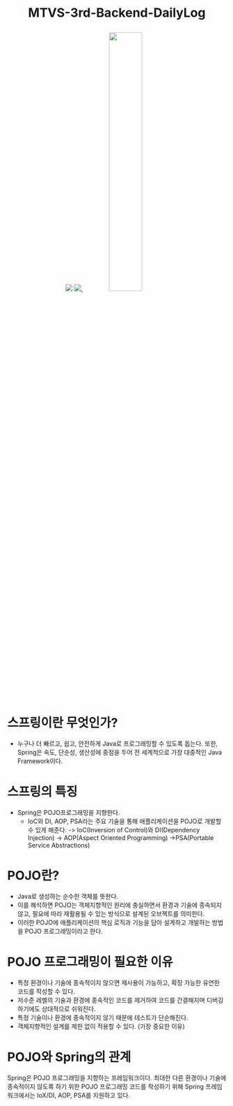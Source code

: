 # <p align="center">MTVS-3rd-Backend-DailyLog</p>
<p align="center">
  <img src="https://capsule-render.vercel.app/api?type=shark&color=auto&height=200&section=header&text=MTVS-dailyLog&fontSize=90" />
  
  <a href="s">
    <img src="https://github-readme-stats.vercel.app/api/top-langs/?username=dkssud8150&exclude_repo=dkssud8150.github.io&layout=compact&theme=tokyonight" />
  </a>
  
  <a href="s">
    <img src="https://github-readme-stats.vercel.app/api?username=JungHyeonmin&theme=tokyonight&show_icons=true" width="39%" />
  </a>
</p>

# 스프링이란 무엇인가?
- 누구나 더 빠르고, 쉽고, 안전하게 Java로 프로그래밍할 수 있도록 돕는다. 또한, Spring은 속도, 단순성, 생산성에 중점을 두어 전 세계적으로 가장 대중적인 Java Framework이다.

# 스프링의 특징
- Spring은 POJO프로그래밍을 지향한다.
  - IoC와 DI, AOP, PSA라는 주요 기술을 통해 애플리케이션을 POJO로 개발할 수 있게 해준다.
      -> IoC(Inversion of Control)와 DI(Dependency Injection)
      -> AOP(Aspect Oriented Programming)
      ->PSA(Portable Service Abstractions)

# POJO란?
- Java로 생성하는 순수한 객체를 뜻한다.
- 이를 해석하면 POJO는 객체지향적인 원리에 충실하면서 환경과 기술에 종속되지 않고, 필요에 따라 재활용될 수 있는 방식으로 설계된 오브젝트를 의미한다.
- 이러한 POJO에 애플리케이션의 핵심 로직과 기능을 담아 설계하고 개발하는 방법을 POJO 프로그래밍이라고 한다.

# POJO 프로그래밍이 필요한 이유
- 특정 환경이나 기술에 종속적이지 않으면 재사용이 가능하고, 확장 가능한 유연한 코드를 작성할 수 있다.
- 저수준 레벨의 기술과 환경에 종속적인 코드를 제거하여 코드를 간결해지며 디버깅하기에도 상대적으로 쉬워진다.
- 특정 기술이나 환경에 종속적이지 않기 때문에 테스트가 단순해진다.
- 객체지향적인 설계를 제한 없이 적용할 수 있다. (가장 중요한 이유)

# POJO와 Spring의 관계
Spring은 POJO 프로그래밍을 지향하는 프레임워크이다.
최대한 다른 환경이나 기술에 종속적이지 않도록 하기 위한 POJO 프로그래밍 코드를 작성하기 위해 Spring 프레임 워크에서는 IoX/DI, AOP, PSA를 지원하고 있다.
